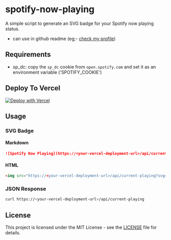 # spotify-now-playing

A simple script to generate an SVG badge for your Spotify now playing status.

- can use in github readme (eg;- <a href='https://github.com/amarnathcjd'>check my profile</a>)

## Requirements

- sp_dc: copy the `sp_dc` cookie from `open.spotify.com` and set it as an environment variable ('SPOTIFY_COOKIE')

## Deploy To Vercel

[![Deploy with Vercel](https://vercel.com/button)](https://vercel.com/import/project?template=https://github.com/amarnathcjd/spotify-now-playing)

## Usage

### SVG Badge

#### Markdown
```markdown
![Spotify Now Playing](https://<your-vercel-deployment-url>/api/current-playing?svg=true)
```

#### HTML
```html
<img src="https://<your-vercel-deployment-url>/api/current-playing?svg=true" alt="Spotify Now Playing">
```

### JSON Response

```bash
curl https://<your-vercel-deployment-url>/api/current-playing
```

## License

This project is licensed under the MIT License - see the [LICENSE](LICENSE) file for details.


